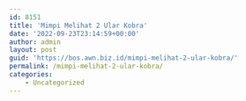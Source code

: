 ```yaml
---
id: 8151
title: 'Mimpi Melihat 2 Ular Kobra'
date: '2022-09-23T23:14:59+00:00'
author: admin
layout: post
guid: 'https://bos.awn.biz.id/mimpi-melihat-2-ular-kobra/'
permalink: /mimpi-melihat-2-ular-kobra/
categories:
    - Uncategorized
---
```



